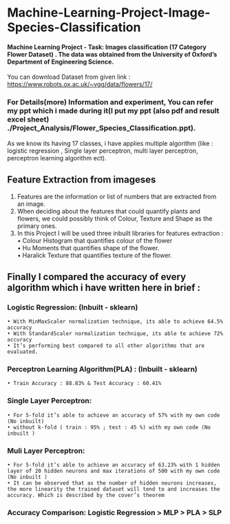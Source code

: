 # Machine-Learning-Project-Image-Species-Classification
#### Machine Learning Project - Task: Images classification (17 Category Flower Dataset) . The data was obtained from the University of Oxford’s Department of Engineering Science.

You can download Dataset from given link : https://www.robots.ox.ac.uk/~vgg/data/flowers/17/

### For Details(more) Information and experiment, You can refer my ppt which i made during it(I put my ppt (also pdf and result excel sheet) ./Project_Analysis/Flower_Species_Classification.ppt).
As we know its having 17 classes, i have applies multiple algorithm (like : logistic regression , Single layer perceptron, multi layer perceptron, perceptron learning algorithm ect).

##  Feature Extraction from imageses
1. Features are the information or list of numbers that are
extracted from an image.
2. When deciding about the features that could quantify
plants and flowers, we could possibly think of Colour,
Texture and Shape as the primary ones.
3. In this Project I will be used three inbuilt libraries for
features extraction :  
    • Colour Histogram that quantifies colour of the flower  
    • Hu Moments that quantifies shape of the flower.  
    • Haralick Texture that quantifies texture of the flower.

## Finally I compared the accuracy of every algorithm which i have written here in brief : 

### Logistic Regression: (Inbuilt - sklearn)  
    • With MinMaxScaler normalization technique, its able to achieve 64.5% accuracy  
    • With StandardScaler normalization technique, its able to achieve 72% accuracy  
    • It’s performing best compared to all other algorithms that are evaluated. 
    
### Perceptron Learning Algorithm(PLA) : (Inbuilt - sklearn)  
    • Train Accuracy : 88.83% & Test Accuracy : 60.41% 
    
### Single Layer Perceptron:  
    • For 5-fold it’s able to achieve an accuracy of 57% with my own code (No inbuilt)  
    • without k-fold ( train : 95% ; test : 45 %) with my own code (No inbuilt )
    
### Muli Layer Perceptron:  
    • For 5-fold it’s able to achieve an accuracy of 63.23% with 1 hidden layer of 20 hidden neurons and max iterations of 500 with my own code (No inbuilt )  
    • It can be observed that as the number of hidden neurons increases, the more linearity the trained dataset will tend to and increases the accuracy. Which is described by the cover’s theorem
    
### Accuracy Comparison: Logistic Regression > MLP > PLA > SLP


